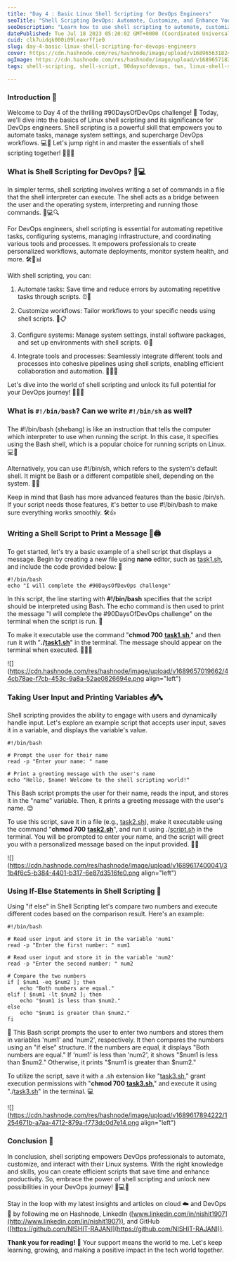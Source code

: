 ```yaml
---
title: "Day 4 : Basic Linux Shell Scripting for DevOps Engineers"
seoTitle: "Shell Scripting DevOps: Automate, Customize, and Enhance Your Linux"
seoDescription: "Learn how to use shell scripting to automate, customize, and enhance your Linux systems. Basics of shell scripting and its significance for DevOps engineer."
datePublished: Tue Jul 18 2023 05:20:02 GMT+0000 (Coordinated Universal Time)
cuid: clk7uidqk000i09leaxrffie0
slug: day-4-basic-linux-shell-scripting-for-devops-engineers
cover: https://cdn.hashnode.com/res/hashnode/image/upload/v1689656318247/9a550dc2-758d-406a-a366-e168fb447589.jpeg
ogImage: https://cdn.hashnode.com/res/hashnode/image/upload/v1689657182124/3898ee60-0112-46c1-b348-b8307c6b2adf.jpeg
tags: shell-scripting, shell-script, 90daysofdevops, tws, linux-shell-scripting

---
```


### **Introduction** 🌟

Welcome to Day 4 of the thrilling #90DaysOfDevOps challenge! 🌟 Today, we'll dive into the basics of Linux shell scripting and its significance for DevOps engineers. Shell scripting is a powerful skill that empowers you to automate tasks, manage system settings, and supercharge DevOps workflows. 💻🚀 Let's jump right in and master the essentials of shell scripting together! 👨‍💻📝

### **What is Shell Scripting for DevOps?** 📜💻

In simpler terms, shell scripting involves writing a set of commands in a file that the shell interpreter can execute. The shell acts as a bridge between the user and the operating system, interpreting and running those commands. 📝💻🔍

For DevOps engineers, shell scripting is essential for automating repetitive tasks, configuring systems, managing infrastructure, and coordinating various tools and processes. It empowers professionals to create personalized workflows, automate deployments, monitor system health, and more. 🛠️🚀📊

With shell scripting, you can:

1. Automate tasks: Save time and reduce errors by automating repetitive tasks through scripts. ⏰🤖
    
2. Customize workflows: Tailor workflows to your specific needs using shell scripts. 🎨📋
    
3. Configure systems: Manage system settings, install software packages, and set up environments with shell scripts. ⚙️🔧
    
4. Integrate tools and processes: Seamlessly integrate different tools and processes into cohesive pipelines using shell scripts, enabling efficient collaboration and automation. 🔄🔗🤝
    

Let's dive into the world of shell scripting and unlock its full potential for your DevOps journey! 🚀💡🌟

### **What is** `#!/bin/bash`**? Can we write** `#!/bin/sh` **as well**❓

The #!/bin/bash (shebang) is like an instruction that tells the computer which interpreter to use when running the script. In this case, it specifies using the Bash shell, which is a popular choice for running scripts on Linux. 💻🚀

Alternatively, you can use #!/bin/sh, which refers to the system's default shell. It might be Bash or a different compatible shell, depending on the system. 🔄🐚

Keep in mind that Bash has more advanced features than the basic /bin/sh. If your script needs those features, it's better to use #!/bin/bash to make sure everything works smoothly. 🛠️👍

### **Writing a Shell Script to Print a Message** 📝🖨️

To get started, let's try a basic example of a shell script that displays a message. Begin by creating a new file using **nano** editor, such as [task1.sh](http://task1.sh), and include the code provided below: 📝

```plaintext
#!/bin/bash
echo "I will complete the #90DaysOfDevOps challenge"
```

In this script, the line starting with **#!/bin/bash** specifies that the script should be interpreted using Bash. The echo command is then used to print the message "I will complete the #90DaysOfDevOps challenge" on the terminal when the script is run. 📜

To make it executable use the command "**chmod 700** [**task1.sh**](http://task1.sh)," and then run it with "**./**[**task1.sh**](http://task1.sh)" in the terminal. The message should appear on the terminal when executed. 🚀👩‍💻

![](https://cdn.hashnode.com/res/hashnode/image/upload/v1689657019662/44cb78ae-f7cb-453c-9a8a-52ae0826694e.png align="left")

### **Taking User Input and Printing Variables** 📥🔤

Shell scripting provides the ability to engage with users and dynamically handle input. Let's explore an example script that accepts user input, saves it in a variable, and displays the variable's value.

```plaintext
#!/bin/bash

# Prompt the user for their name
read -p "Enter your name: " name

# Print a greeting message with the user's name
echo "Hello, $name! Welcome to the shell scripting world!"
```

This Bash script prompts the user for their name, reads the input, and stores it in the "name" variable. Then, it prints a greeting message with the user's name. 😊

To use this script, save it in a file (e.g., [task2.sh](http://task2.sh)), make it executable using the command "**chmod 700** [**task2.sh**](http://task2.sh)", and run it using ./[script.sh](http://script.sh) in the terminal. You will be prompted to enter your name, and the script will greet you with a personalized message based on the input provided. 📝👋

![](https://cdn.hashnode.com/res/hashnode/image/upload/v1689617400041/31b4f6c5-b384-4401-b317-6e87d3516fe0.png align="left")

### **Using If-Else Statements in Shell Scripting** 🔄

Using "if else" in Shell Scripting let's compare two numbers and execute different codes based on the comparison result. Here's an example:

```plaintext
#!/bin/bash

# Read user input and store it in the variable 'num1'
read -p "Enter the first number: " num1

# Read user input and store it in the variable 'num2'
read -p "Enter the second number: " num2

# Compare the two numbers
if [ $num1 -eq $num2 ]; then
    echo "Both numbers are equal."
elif [ $num1 -lt $num2 ]; then
    echo "$num1 is less than $num2."
else
    echo "$num1 is greater than $num2."
fi
```

🔢 This Bash script prompts the user to enter two numbers and stores them in variables 'num1' and 'num2', respectively. It then compares the numbers using an "if else" structure. If the numbers are equal, it displays "Both numbers are equal." If 'num1' is less than 'num2', it shows "$num1 is less than $num2." Otherwise, it prints "$num1 is greater than $num2."

To utilize the script, save it with a .sh extension like "[task3.sh](http://task3.sh)," grant execution permissions with "**chmod 700** [**task3.sh**](http://task1.sh)," and execute it using "./[task3.sh](http://task3.sh)" in the terminal. 💻

![](https://cdn.hashnode.com/res/hashnode/image/upload/v1689617894222/1254671b-a7aa-4712-879a-f773dc0d7e14.png align="left")

### **Conclusion** 🎉

In conclusion, shell scripting empowers DevOps professionals to automate, customize, and interact with their Linux systems. With the right knowledge and skills, you can create efficient scripts that save time and enhance productivity. So, embrace the power of shell scripting and unlock new possibilities in your DevOps journey! 🌟💻🚀

Stay in the loop with my latest insights and articles on cloud ☁️ and DevOps 🚀 by following me on Hashnode, LinkedIn ([www.linkedin.com/in/nishit1907](http://www.linkedin.com/in/nishit1907)), and GitHub ([https://github.com/NISHIT-RAJANI](https://github.com/NISHIT-RAJANI)).

**Thank you for reading!** 🙏 Your support means the world to me. Let's keep learning, growing, and making a positive impact in the tech world together.